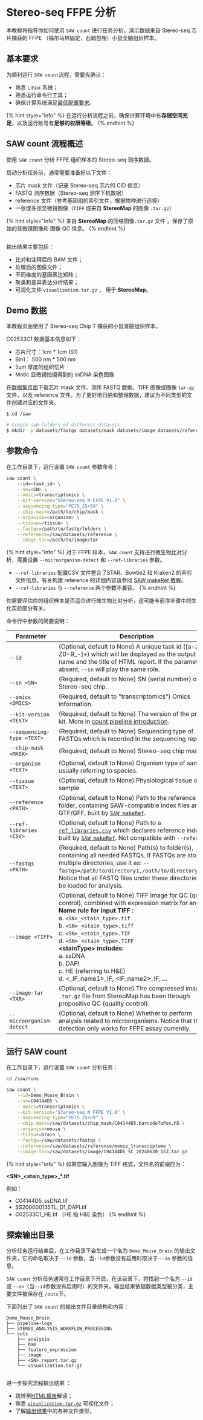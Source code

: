 # Stereo-seq FFPE 分析

本教程将指导你如何使用 `SAW count`  进行任务分析，演示数据来自 Stereo-seq 芯片捕获的 FFPE （福尔马林固定，石蜡包埋）小鼠全脑组织样本。

## 基本要求

为顺利运行 `SAW count`流程，需要先确认：

* 熟悉 Linux 系统；
* 熟悉运行命令行工具；
* 确保计算系统满足[最低配置要求](../download-center.md#xi-tong-pei-zhi-yao-qiu)。&#x20;

{% hint style="info" %}
在运行分析流程之前，确保计算环境中有**存储空间充足**，以及运行账号有**足够的权限等级**。
{% endhint %}

## SAW count 流程概述&#x20;

使用 `SAW count` 分析 FFPE 组织样本的 Stereo-seq 测序数据。&#x20;

启动分析任务前，通常需要准备好以下文件：

* 芯片 mask 文件（记录 Stereo-seq 芯片的 CID 信息）
* FASTQ 测序数据（Stereo-seq 测序下机数据）
* reference 文件（参考基因组的索引文件，根据物种进行选择）
* 一张或多张显微镜图像（`TIFF` 或来自 **StereoMap** 的图像 `.tar.gz`）

{% hint style="info" %}
来自 **StereoMap** 的压缩图像`.tar.gz` 文件 ，保存了原始的显微镜图像和 图像 QC 信息。
{% endhint %}

<figure><img src="../img/assets/SAW_counf_for_FFPE.png" alt=""><figcaption></figcaption></figure>

输出结果主要包括：

* 比对和注释后的 BAM 文件；
* 处理后的图像文件；
* 不同维度的基因表达矩阵；
* 聚类​​和差异表达分析结果；
* 可视化文件 `visualization.tar.gz` ， 用于 **StereoMap**。

## Demo 数据

本教程页面使用了 Stereo-seq Chip T 捕获的小鼠肾脏组织样本。

C02533C1 数据基本信息如下：

* 芯片尺寸：1cm \* 1cm (S1)&#x20;
* Bin1： 500 nm \* 500 nm
* 5μm 厚度的组织切片
* Motic 显微镜拍摄得到的 ssDNA 染色图像

在[数据集页面](http://116.6.21.110:8090/share/21bb9df9-e6c5-47c5-9aa8-29f2d23a6df4)下载芯片 mask 文件、测序 FASTQ 数据、TIFF 图像或图像 `tar.gz` 文件，以及 reference 文件。为了更好地归纳和整理数据，建议为不同类型的文件创建对应的文件夹。

```sh
$ cd /saw

# Create sub-folders of different datasets
$ mkdir -p datasets/fastqs datasets/mask datasets/image datasets/reference
```

## 参数命令

在工作目录下，运行设置 `SAW count` 参数命令：

```sh
saw count \    
    --id=<task_id> \
    --sn=<SN> \
    --omics=transcriptomics \
    --kit-version="Stereo-seq N FFPE V1.0" \
    --sequencing-type="PE75_25+59" \
    --chip-mask=/path/to/chip/mask \
    --organism=<organism> \
    --tissue=<tissue> \
    --fastqs=/path/to/fastq/folders \
    --reference=/saw/datasets/reference \
    --image-tar=/path/to/image/tar

```

{% hint style="info" %}
对于 FFPE 样本，`SAW count` 支持进行微生物比对分析，需要设置 `--microorganism-detect` 和 `--ref-libraries` 参数。

* `--ref-libraries` 配置CSV 文件整合了STAR、Bowtie2 和 Kraken2 的索引文件信息。有关构建 reference 的详细内容请参阅 [SAW makeRef 教程](preparation-of-reference.md)。&#x20;
* `--ref-libraries` 与 `--reference` 两个参数不兼容。
{% endhint %}

你需要评估你的组织样本是否适合进行微生物比对分析，这可能与前序步骤中的生化实验部分有关。&#x20;

命令行中参数的简要说明：

<table><thead><tr><th width="208">Parameter</th><th>Description</th></tr></thead><tbody><tr><td><code>--id</code></td><td>(Optional, default to None) A unique task id ([a-zA-Z0-9_-]+) which will be displayed as the output folder name and the title of HTML report. If the parameter is absent, <code>--sn</code> will play the same role.</td></tr><tr><td><code>--sn &#x3C;SN></code></td><td>(Required, default to None) SN (serial number) of the Stereo-seq chip.</td></tr><tr><td><code>--omics &#x3C;OMICS></code></td><td>(Required, default to "transcriptomics") Omics information.</td></tr><tr><td><code>--kit-version &#x3C;TEXT></code></td><td>(Required, default to None) The version of the product kit. More in <a href="../analysis/pipelines/count/">count pipeline introduction</a>.</td></tr><tr><td><code>--sequencing-type &#x3C;TEXT></code></td><td>(Required, default to None) Sequencing type of FASTQs which is recorded in the sequencing report.</td></tr><tr><td><code>--chip-mask &#x3C;MASK></code></td><td>(Required, default to None) Stereo-seq chip mask file.</td></tr><tr><td><code>--organism &#x3C;TEXT></code></td><td>(Optional, default to None) Organism type of sample, usually referring to species.</td></tr><tr><td><code>--tissue &#x3C;TEXT></code></td><td>(Optional, default to None) Physiological tissue of sample.</td></tr><tr><td><code>--reference &#x3C;PATH></code></td><td>(Optional, default to None) Path to the reference folder, containing SAW-compatible index files and GTF/GFF, built by <a href="preparation-of-reference.md#for-star"><code>SAW makeRef</code></a>.</td></tr><tr><td><code>--ref-libraries &#x3C;CSV></code></td><td>(Optional, default to None) Path to a <a href="preparation-of-reference.md#reference-libraries"><code>ref_libraries.csv</code></a> which declares reference indexes, built by <a href="preparation-of-reference.md"><code>SAW makeRef</code></a>. Not compatible with <code>--reference</code>.</td></tr><tr><td><code>--fastqs &#x3C;PATH></code></td><td>(Required, default to None) Path(s) to folder(s), containing all needed FASTQs. If FASTQs are stored in multiple directories, use it as: <code>--fastqs=/path/to/directory1,/path/to/directory2,...</code>.  Notice that all FASTQ files under these directories will be loaded for analysis. </td></tr><tr><td><code>--image &#x3C;TIFF></code></td><td>(Optional, default to None) TIFF image for QC (quality control), combined with expression matrix for analysis.<br><strong>Name rule for input TIFF :</strong><br>a. <code>&#x3C;SN>_&#x3C;stain_type>.tif</code><br>b. <code>&#x3C;SN>_&#x3C;stain_type>.tiff</code><br>c. <code>&#x3C;SN>_&#x3C;stain_type>.TIF</code><br>d. <code>&#x3C;SN>_&#x3C;stain_type>.TIFF</code><br><strong>&#x3C;stainType> includes:</strong><br>a. ssDNA<br>b. DAPI<br>c. HE (referring to H&#x26;E)<br>d. &#x3C;_IF_name1>_IF, &#x3C;IF_name2>_IF, ...</td></tr><tr><td><code>--image-tar &#x3C;TAR></code></td><td>(Optional, default to None) The compressed image <code>.tar.gz</code> file from StereoMap has been through prepositive QC (quality control).</td></tr><tr><td><code>--microorganism-detect</code></td><td>(Optional, default to None) Whether to perform analysis related to microorganisms. Notice that the detection only works for FFPE assay currently.</td></tr></tbody></table>

## 运行 SAW count

在工作目录下，运行设置 `SAW count` 分析任务：

```sh
cd /saw/runs

saw count \
    --id=Demo_Mouse_Brain \
    --sn=C04144D5 \
    --omics=transcriptomics \
    --kit-version="Stereo-seq N FFPE V1.0" \
    --sequencing-type="PE75_25+59" \
    --chip-mask=/saw/datasets/chip_mask/C04144D5.barcodeToPos.h5 \
    --organism=mouse \
    --tissue=brain \
    --fastqs=/saw/datasets/fastqs \
    --reference=/saw/datasets/reference/mouse_transcriptome \
    --image-tar=/saw/datasets/image/C04144D5_SC_20240620_153.tar.gz

```

{% hint style="info" %}
如果您输入图像为 TIFF 格式，文件名的前缀应为：

**\<SN>\_\<stain\_type>\_\*.tif**

例如：

* C04144D5\_ssDNA.tif
* SS200000135TL\_D1\_DAPI.tif
* C02533C1\_HE.tif （HE 指 H\&E 染色）
{% endhint %}

## 探索输出目录

分析任务运行结束后，在工作目录下会生成一个名为 `Demo_Mouse_Brain` 的输出文件夹，它的命名取决于 `--id` 参数，当`--id`参数没有启用时取决于 `--sn` 参数的信息。

`SAW count` 分析任务通常在工作目录下开启，在该目录下，将找到一个名为 `--id` 或 `--sn`（当`--id`参数没有启用时）的文件夹。输出结果依据数据类型被分类，主要文件被保存在 `/outs`下。

下面列出了 `SAW count` 的输出文件目录结构和内容：

```
Demo_Mouse_Brain
├── pipeline-logs
├── STEREO_ANALYSIS_WORKFLOW_PROCESSING
└── outs
    ├── analysis
    ├── bam
    ├── feature_expression
    ├── image
    ├── <SN>.report.tar.gz
    └── visualization.tar.gz
```

<figure><img src="../img/assets/Analysis_outputs.png" alt=""><figcaption></figcaption></figure>

进一步探究流程输出结果 ：

* 跳转至[HTML报告](../analysis/outputs/html-report.md)解读；
* 熟悉 [`visualization.tar.gz`](../analysis/outputs/count-outputs.md#visualization.tar.gz) 可视化文件；
* 了解[输出结果](../analysis/outputs/)中的各种文件类型。
